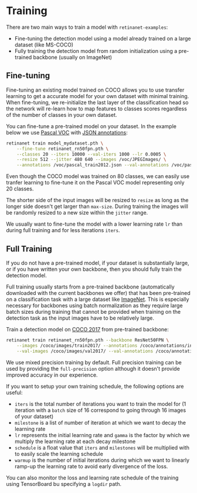 # Training

There are two main ways to train a model with `retinanet-examples`:
* Fine-tuning the detection model using a model already trained on a large dataset (like MS-COCO)
* Fully training the detection model from random initialization using a pre-trained backbone (usually on ImageNet)

## Fine-tuning

Fine-tuning an existing model trained on COCO allows you to use transfer learning to get a accurate model for your own dataset with minimal training.
When fine-tuning, we re-initialize the last layer of the classification head so the network will re-learn how to map features to classes scores regardless of the number of classes in your own dataset.

You can fine-tune a pre-trained model on your dataset. In the example below we use [Pascal VOC](http://host.robots.ox.ac.uk/pascal/VOC/voc2012/index.html) with [JSON annotations](https://storage.googleapis.com/coco-dataset/external/PASCAL_VOC.zip):
```bash
retinanet train model_mydataset.pth \
    --fine-tune retinanet_rn50fpn.pth \
    --classes 20 --iters 10000 --val-iters 1000 --lr 0.0005 \
    --resize 512 --jitter 480 640 --images /voc/JPEGImages/ \
    --annotations /voc/pascal_train2012.json --val-annotations /voc/pascal_val2012.json
```

Even though the COCO model was trained on 80 classes, we can easily use tranfer learning to fine-tune it on the Pascal VOC model representing only 20 classes.

The shorter side of the input images will be resized to `resize` as long as the longer side doesn't get larger than `max-size`.
During training the images will be randomly resized to a new size within the `jitter` range.

We usually want to fine-tune the model with a lower learning rate `lr` than during full training and for less iterations `iters`.

## Full Training

If you do not have a pre-trained model, if your dataset is substantially large, or if you have written your own backbone, then you should fully train the detection model.

Full training usually starts from a pre-trained backbone (automatically downloaded with the current backbones we offer) that has been pre-trained on a classification task with a large dataset like [ImageNet](http://www.image-net.org).
This is especially necessary for backbones using batch normalization as they require large batch sizes during training that cannot be provided when training on the detection task as the input images have to be relatively large.

Train a detection model on [COCO 2017](http://cocodataset.org/#download) from pre-trained backbone:
```bash
retinanet train retinanet_rn50fpn.pth --backbone ResNet50FPN \
    --images /coco/images/train2017/ --annotations /coco/annotations/instances_train2017.json \
    --val-images /coco/images/val2017/ --val-annotations /coco/annotations/instances_val2017.json
```

We use mixed precision training by default. Full precision training can be used by providing the `full-precision` option although it doesn't provide improved accuracy in our experience.

If you want to setup your own training schedule, the following options are useful:
* `iters` is the total number of iterations you want to train the model for (1 iteration with a `batch` size of 16 correspond to going through 16 images of your dataset)
* `milestone` is a list of number of iteration at which we want to decay the learning rate
* `lr` represents the initial learning rate and `gamma` is the factor by which we multiply the learning rate at each decay milestone
* `schedule` is a float value that `iters` and `milestones` will be multiplied with to easily scale the learning schedule
* `warmup` is the number of initial iterations during which we want to linearly ramp-up the learning rate to avoid early divergence of the loss.

You can also monitor the loss and learning rate schedule of the training using TensorBoard bu specifying a `logdir` path.
